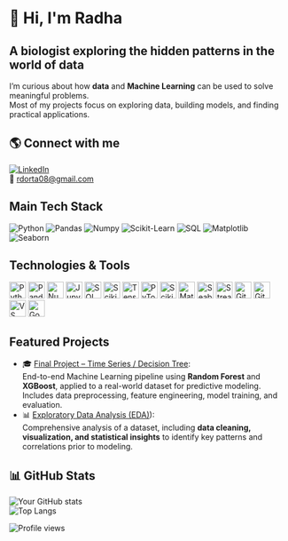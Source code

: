 # 👋 Hi, I'm Radha 
## A biologist exploring the hidden patterns in the world of data

I’m curious about how **data** and **Machine Learning** can be used to solve meaningful problems.  
Most of my projects focus on exploring data, building models, and finding practical applications. 

## 🌎 Connect with me
[![LinkedIn](https://img.shields.io/badge/LinkedIn-0A66C2?style=for-the-badge&logo=linkedin&logoColor=white)](https://www.linkedin.com/in/radharani-dorta)  
📧 rdorta08@gmail.com

## Main Tech Stack
![Python](https://img.shields.io/badge/Python-3776AB?style=for-the-badge&logo=python&logoColor=white) 
![Pandas](https://img.shields.io/badge/Pandas-150458?style=for-the-badge&logo=pandas&logoColor=white) 
![Numpy](https://img.shields.io/badge/Numpy-013243?style=for-the-badge&logo=numpy&logoColor=white) 
![Scikit-Learn](https://img.shields.io/badge/Scikit--Learn-F7931E?style=for-the-badge&logoColor=white)
![SQL](https://img.shields.io/badge/SQL-4479A1?style=for-the-badge&logo=MySQL&logoColor=white) 
![Matplotlib](https://img.shields.io/badge/Matplotlib-11557C?style=for-the-badge&logo=matplotlib&logoColor=white) 
![Seaborn](https://img.shields.io/badge/Seaborn-1A1A1A?style=for-the-badge&logo=seaborn&logoColor=white)

## Technologies & Tools
<p align="left">
  <!-- Programming & Data -->
  <img src="https://cdn.jsdelivr.net/gh/devicons/devicon/icons/python/python-original.svg" height="30" alt="Python"/>
  <img src="https://cdn.jsdelivr.net/gh/devicons/devicon/icons/pandas/pandas-original.svg" height="30" alt="Pandas"/>
  <img src="https://cdn.jsdelivr.net/gh/devicons/devicon/icons/numpy/numpy-original.svg" height="30" alt="NumPy"/>
  <img src="https://cdn.jsdelivr.net/gh/devicons/devicon/icons/jupyter/jupyter-original.svg" height="30" alt="Jupyter"/>
  <img src="https://cdn.jsdelivr.net/gh/devicons/devicon/icons/mysql/mysql-original.svg" height="30" alt="SQL"/>
  
  <!-- Machine Learning -->
  <img src="https://cdn.jsdelivr.net/gh/devicons/devicon/icons/scikit-learn/scikit-learn-original.svg" height="30" alt="Scikit-learn"/>
  <img src="https://cdn.jsdelivr.net/gh/devicons/devicon/icons/tensorflow/tensorflow-original.svg" height="30" alt="TensorFlow"/>
  <img src="https://cdn.jsdelivr.net/gh/devicons/devicon/icons/pytorch/pytorch-original.svg" height="30" alt="PyTorch"/>
  <img src="https://raw.githubusercontent.com/simple-icons/simple-icons/develop/icons/scikitlearn.svg" height="30" alt="Scikit-learn"/>

  <!-- Visualization -->
  <img src="https://matplotlib.org/_static/logo2_compressed.svg" height="30" alt="Matplotlib"/>
  <img src="https://seaborn.pydata.org/_static/logo-wide-lightbg.svg" height="30" alt="Seaborn"/>
  <img src="https://streamlit.io/images/brand/streamlit-logo-primary-colormark-darktext.png" height="30" alt="Streamlit" />

  <!-- Tools -->
  <img src="https://cdn.jsdelivr.net/gh/devicons/devicon/icons/git/git-original.svg" height="30" alt="Git"/>
  <img src="https://cdn.jsdelivr.net/gh/devicons/devicon/icons/github/github-original.svg" height="30" alt="GitHub"/>
  <img src="https://cdn.jsdelivr.net/gh/devicons/devicon/icons/visualstudio/visualstudio-plain.svg" height="30" alt="VS Code"/>
  <img src="https://colab.research.google.com/img/colab_favicon_256px.png" height="30" alt="Google Colab"/>
</p>

## Featured Projects
  - 🎓 [Final Project – Time Series / Decision Tree](https://github.com/Rdorta08/Lume-predict--Proyecto-fin-de-curso):  
  End-to-end Machine Learning pipeline using **Random Forest** and **XGBoost**, applied to a real-world dataset for predictive modeling. Includes data preprocessing, feature engineering, model training, and evaluation. 
  - 📊 [Exploratory Data Analysis (EDA)](https://github.com/Rdorta08/machine-learning-python-template_RDH)):  
  Comprehensive analysis of a dataset, including **data cleaning, visualization, and statistical insights** to identify key patterns and correlations prior to modeling.


## 📊 GitHub Stats
![Your GitHub stats](https://github-readme-stats.vercel.app/api?username=Rdorta08&show_icons=true&theme=tokyonight)  
![Top Langs](https://github-readme-stats.vercel.app/api/top-langs/?username=Rdorta08&layout=compact&theme=tokyonight)


![Profile views](https://komarev.com/ghpvc/?username=Rdorta08&label=Profile%20views&color=0e75b6&style=flat)
